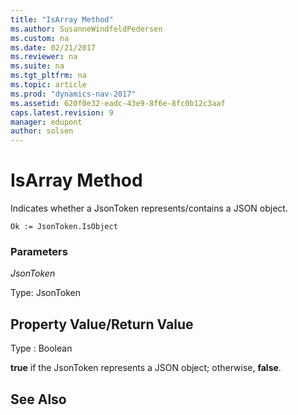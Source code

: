 ```yaml
---
title: "IsArray Method"
ms.author: SusanneWindfeldPedersen
ms.custom: na
ms.date: 02/21/2017
ms.reviewer: na
ms.suite: na
ms.tgt_pltfrm: na
ms.topic: article
ms.prod: "dynamics-nav-2017"
ms.assetid: 620f0e32-eadc-43e9-8f6e-8fc0b12c3aaf
caps.latest.revision: 9
manager: edupont
author: solsen
---
```


# IsArray Method

Indicates whether a JsonToken represents/contains a JSON object.

```
Ok := JsonToken.IsObject
```

### Parameters
*JsonToken*

Type: JsonToken

## Property Value/Return Value
Type : Boolean

**true** if the JsonToken represents a JSON object; otherwise, **false**.

## See Also